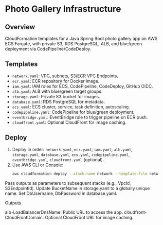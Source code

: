 # Photo Gallery Infrastructure

## Overview
CloudFormation templates for a Java Spring Boot photo gallery app on AWS ECS Fargate, with private S3, RDS PostgreSQL, ALB, and blue/green deployment via CodePipeline/CodeDeploy.

## Templates
- `network.yaml`: VPC, subnets, S3/ECR VPC Endpoints.
- `ecr.yaml`: ECR repository for Docker image.
- `iam.yaml`: IAM roles for ECS, CodePipeline, CodeDeploy, GitHub OIDC.
- `alb.yaml`: ALB with blue/green target groups.
- `storage.yaml`: Private S3 bucket for images.
- `database.yaml`: RDS PostgreSQL for metadata.
- `ecs.yaml`: ECS cluster, service, task definition, autoscaling.
- `codepipeline.yaml`: CodePipeline for blue/green deployment.
- `eventbridge.yaml`: EventBridge rule to trigger pipeline on ECR push.
- `cloudfront.yaml`: Optional CloudFront for image caching.

## Deploy
1. Deploy in order: `network.yaml`, `ecr.yaml`, `iam.yaml`, `alb.yaml`, `storage.yaml`, `database.yaml`, `ecs.yaml`, `codepipeline.yaml`, `eventbridge.yaml`, `cloudfront.yaml` (optional).
2. Use AWS CLI or Console:
   ```bash
   aws cloudformation deploy --stack-name network --template-file network.yaml --region us-east-1


Pass outputs as parameters to subsequent stacks (e.g., VpcId, S3EndpointId).
Update BucketName in storage.yaml to a globally unique name.
Set DbUsername, DbPassword in database.yaml.

Outputs

alb-LoadBalancerDnsName: Public URL to access the app.
cloudfront-CloudFrontDomain: Optional CloudFront URL for image caching.


